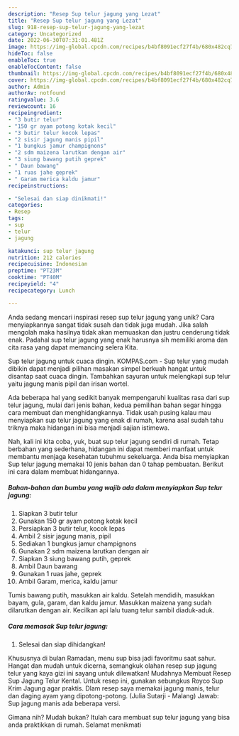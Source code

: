```yaml
---
description: "Resep Sup telur jagung yang Lezat"
title: "Resep Sup telur jagung yang Lezat"
slug: 918-resep-sup-telur-jagung-yang-lezat
category: Uncategorized
date: 2022-06-30T07:31:01.481Z
image: https://img-global.cpcdn.com/recipes/b4bf8091ecf27f4b/680x482cq70/sup-telur-jagung-foto-resep-utama.jpg
hideToc: false
enableToc: true
enableTocContent: false
thumbnail: https://img-global.cpcdn.com/recipes/b4bf8091ecf27f4b/680x482cq70/sup-telur-jagung-foto-resep-utama.jpg
cover: https://img-global.cpcdn.com/recipes/b4bf8091ecf27f4b/680x482cq70/sup-telur-jagung-foto-resep-utama.jpg
author: Admin
authorAv: notfound
ratingvalue: 3.6
reviewcount: 16
recipeingredient:
- "3 butir telur"
- "150 gr ayam potong kotak kecil"
- "3 butir telur kocok lepas"
- "2 sisir jagung manis pipil"
- "1 bungkus jamur champignons"
- "2 sdm maizena larutkan dengan air"
- "3 siung bawang putih geprek"
- " Daun bawang"
- "1 ruas jahe geprek"
- " Garam merica kaldu jamur"
recipeinstructions:

- "Selesai dan siap dinikmati!"
categories:
- Resep
tags:
- sup
- telur
- jagung

katakunci: sup telur jagung 
nutrition: 212 calories
recipecuisine: Indonesian
preptime: "PT23M"
cooktime: "PT40M"
recipeyield: "4"
recipecategory: Lunch

---
```





Anda sedang mencari inspirasi resep sup telur jagung yang unik? Cara menyiapkannya sangat tidak susah dan tidak juga mudah. Jika salah mengolah maka hasilnya tidak akan memuaskan dan justru cenderung tidak enak. Padahal sup telur jagung yang enak harusnya sih memiliki aroma dan cita rasa yang dapat memancing selera Kita.





Sup telur jagung untuk cuaca dingin. KOMPAS.com - Sup telur yang mudah dibikin dapat menjadi pilihan masakan simpel berkuah hangat untuk disantap saat cuaca dingin. Tambahkan sayuran untuk melengkapi sup telur yaitu jagung manis pipil dan irisan wortel.

Ada beberapa hal yang sedikit banyak mempengaruhi kualitas rasa dari sup telur jagung, mulai dari jenis bahan, kedua pemilihan bahan segar hingga cara membuat dan menghidangkannya. Tidak usah pusing kalau mau menyiapkan sup telur jagung yang enak di rumah, karena asal sudah tahu triknya maka hidangan ini bisa menjadi sajian istimewa.






Nah, kali ini kita coba, yuk, buat sup telur jagung sendiri di rumah. Tetap berbahan yang sederhana, hidangan ini dapat memberi manfaat untuk membantu menjaga kesehatan tubuhmu sekeluarga. Anda bisa menyiapkan Sup telur jagung memakai 10 jenis bahan dan 0 tahap pembuatan. Berikut ini cara dalam membuat hidangannya.

<!--inarticleads1-->

##### Bahan-bahan dan bumbu yang wajib ada dalam menyiapkan Sup telur jagung:

1. Siapkan 3 butir telur
1. Gunakan 150 gr ayam potong kotak kecil
1. Persiapkan 3 butir telur, kocok lepas
1. Ambil 2 sisir jagung manis, pipil
1. Sediakan 1 bungkus jamur champignons
1. Gunakan 2 sdm maizena larutkan dengan air
1. Siapkan 3 siung bawang putih, geprek
1. Ambil  Daun bawang
1. Gunakan 1 ruas jahe, geprek
1. Ambil  Garam, merica, kaldu jamur


Tumis bawang putih, masukkan air kaldu. Setelah mendidih, masukkan bayam, gula, garam, dan kaldu jamur. Masukkan maizena yang sudah dilarutkan dengan air. Kecilkan api lalu tuang telur sambil diaduk-aduk. 

<!--inarticleads2-->

##### Cara memasak Sup telur jagung:


1. Selesai dan siap dihidangkan!

Khususnya di bulan Ramadan, menu sup bisa jadi favoritmu saat sahur. Hangat dan mudah untuk dicerna, semangkuk olahan resep sup jagung telur yang kaya gizi ini sayang untuk dilewatkan! Mudahnya Membuat Resep Sup Jagung Telur Kental. Untuk resep ini, gunakan sebungkus Royco Sup Krim Jagung agar praktis. Dlam resep saya memakai jagung manis, telur dan daging ayam yang dipotong-potong. (Julia Sutarji - Malang) Jawab: Sup jagung manis ada beberapa versi. 

Gimana nih? Mudah bukan? Itulah cara membuat sup telur jagung yang bisa anda praktikkan di rumah. Selamat menikmati
